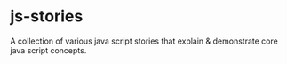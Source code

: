 # js-stories
A collection of various java script stories that explain &amp; demonstrate core java script concepts.
